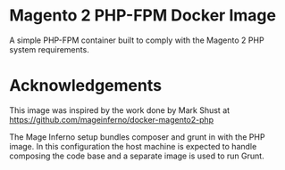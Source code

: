 # Magento 2 PHP-FPM Docker Image

A simple PHP-FPM container built to comply with the Magento 2 PHP system requirements.

# Acknowledgements

This image was inspired by the work done by Mark Shust at https://github.com/mageinferno/docker-magento2-php

The Mage Inferno setup bundles composer and grunt in with the PHP image. In this configuration
the host machine is expected to handle composing the code base and a separate image is used
to run Grunt.
